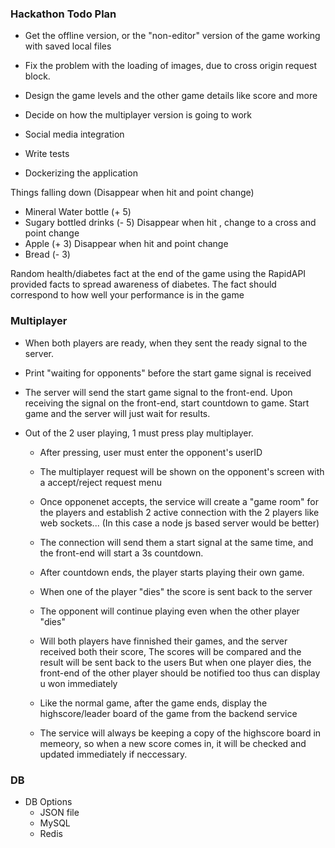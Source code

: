 ### Hackathon Todo Plan
- Get the offline version, or the "non-editor" version of the game working with saved local files
- Fix the problem with the loading of images, due to cross origin request block.
- Design the game levels and the other game details like score and more
- Decide on how the multiplayer version is going to work
- Social media integration

- Write tests

- Dockerizing the application



Things falling down  (Disappear when hit and point change)
- Mineral Water bottle (+ 5)
- Sugary bottled drinks (- 5)   Disappear when hit , change to a cross and point change
- Apple (+ 3) Disappear when hit and point change
- Bread (- 3)


Random health/diabetes fact at the end of the game using the RapidAPI provided facts to spread awareness of diabetes.
The fact should correspond to how well your performance is in the game



### Multiplayer
- When both players are ready, when they sent the ready signal to the server.
- Print "waiting for opponents" before the start game signal is received
- The server will send the start game signal to the front-end.
	Upon receiving the signal on the front-end, start countdown to game.
	Start game and the server will just wait for results.


- Out of the 2 user playing, 1 must press play multiplayer.
	- After pressing, user must enter the opponent's userID
	- The multiplayer request will be shown on the opponent's screen with a accept/reject request menu
	- Once opponenet accepts, the service will create a "game room" for the players and establish 2
	  active connection with the 2 players like web sockets... (In this case a node js based server would be better)
	- The connection will send them a start signal at the same time, and the front-end will start a 3s countdown.
	- After countdown ends, the player starts playing their own game.
	- When one of the player "dies" the score is sent back to the server
	- The opponent will continue playing even when the other player "dies"
	- Will both players have finnished their games, and the server received both their score,
	  The scores will be compared and the result will be sent back to the users
	  But when one player dies, the front-end of the other player should be notified too thus can display u won immediately


	- Like the normal game, after the game ends, display the highscore/leader board of the game from the backend service
	- The service will always be keeping a copy of the highscore board in memeory, so when a new score comes in, it will
	  be checked and updated immediately if neccessary.







### DB
- DB Options
	- JSON file
	- MySQL
	- Redis



